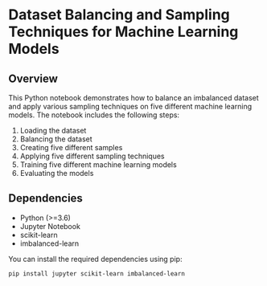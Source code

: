 # Dataset Balancing and Sampling Techniques for Machine Learning Models

## Overview

This Python notebook demonstrates how to balance an imbalanced dataset and apply various sampling techniques on five different machine learning models. The notebook includes the following steps:

1. Loading the dataset
2. Balancing the dataset
3. Creating five different samples
4. Applying five different sampling techniques
5. Training five different machine learning models
6. Evaluating the models

## Dependencies

- Python (>=3.6)
- Jupyter Notebook
- scikit-learn
- imbalanced-learn

You can install the required dependencies using pip:

```bash
pip install jupyter scikit-learn imbalanced-learn
 